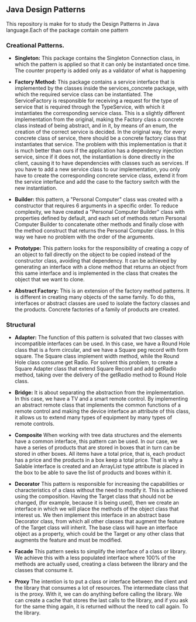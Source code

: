 ## Java Design Patterns

This repository is make for to study the Design Patterns in Java language.Each of the package contain one pattern

### Creational Patterns.
- **Singleton:** This package contains the Singleton Connection class, in which the pattern is applied so that it can only be instantiated once time. The counter property is added only as a validator of what is happening

- **Factory Method:** This package contains a service interface that is implemented by the classes inside the services_concrete package, with which the required service class can be instantiated. The ServiceFactory is responsible for receiving a request for the type of service that is required through the TypeService, with which it instantiates the corresponding service class. This is a slightly different implementation from the original, making the Factory class a concrete class instead of being abstract, and in it, by means of an enum, the creation of the correct service is decided. In the original way, for every concrete class of service, there should be a concrete factory class that instantiates that service. The problem with this implementation is that it is much better than ours if the application has a dependency injection service, since if it does not, the instantiation is done directly in the client, causing it to have dependencies with classes such as services. If you have to add a new service class to our implementation, you only have to create the corresponding concrete service class, extend it from the service interface and add the case to the factory switch with the new instantiation.

- **Builder:** this pattern, a "Personal Computer" class was created with a constructor that requires 6 arguments in a specific order. To reduce complexity, we have created a "Personal Computer Builder" class with properties defined by default, and each set of methods return Personal Computer Builder to concatenate other methods and finally close with the method construct that returns the Personal Computer class. In this way we have no problem with the order of the arguments.

- **Prototype:** This pattern looks for the responsibility of creating a copy of an object to fall directly on the object to be copied instead of the constructor class, avoiding that dependency. It can be achieved by generating an interface with a clone method that returns an object from this same interface and is implemented in the class that creates the object that we want to clone.

- **Abstract Factory:** This is an extension of the factory method patterns. It is different in creating many objects of the same family. To do this, interfaces or abstract classes are used to isolate the factory classes and the products. Concrete factories of a family of products are created.

### Structural
- **Adapter:** The function of this pattern is solvated that two classes with incompatible interfaces can be used. In this case, we have a Round Hole class that is a form circular, and we have a Square peg record with form square. The Square class implement width method, while the Round Hole class consume get Radio. For solvent this problem, to create a Square Adapter class that extend Square Record and add getRadio method, taking over the delivery of the getRadio method to Round Hole class.

- **Bridge:** It is about separating the abstraction from the implementation. In this case, we have a TV and a smart remote control. By implementing an abstract remote class that implements the common functions of a remote control and making the device interface an attribute of this class, it allows us to extend many types of equipment by many types of remote controls.

- **Composite** When working with tree data structures and the elements have a common interface, this pattern can be used. In our case, we have a series of products that are stored in boxes that in turn can be stored in other boxes. All items have a total price, that is, each product has a price and the products in a box keep a total price. That is why a Salable interface is created and an ArrayList<Saleable> type attribute is placed in the box to be able to save the list of products and boxes within it.

- **Decorator** This pattern is responsible for increasing the capabilities or characteristics of a class without the need to modify it. This is achieved using the composition. Having the Target class that should not be changed, (for example, because it is being used), then we create an interface in which we will place the methods of the object class that interest us. We then implement this interface in an abstract base Decorator class, from which all other classes that augment the feature of the Target class will inherit. The base class will have an interface object as a property, which could be the Target or any other class that augments the feature and must be modified.

- **Facade** This pattern seeks to simplify the interface of a class or library. We achieve this with a less populated interface where 100% of the methods are actually used, creating a class between the library and the classes that consume it.

- **Proxy** The intention is to put a class or interface between the client and the library that consumes a lot of resources. The intermediate class that is the proxy. With it, we can do anything before calling the library. We can create a cache that stores the last calls to the library, and if you ask for the same thing again, it is returned without the need to call again. To the library.